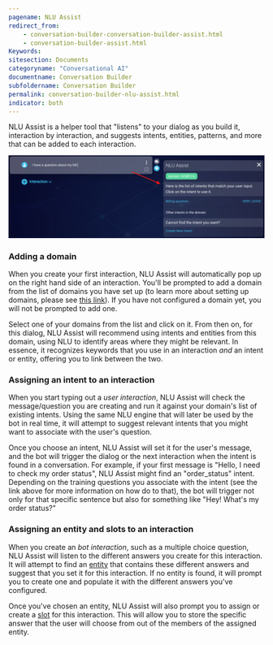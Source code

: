 ```yaml
---
pagename: NLU Assist
redirect_from:
    - conversation-builder-conversation-builder-assist.html
    - conversation-builder-assist.html
Keywords:
sitesection: Documents
categoryname: "Conversational AI"
documentname: Conversation Builder
subfoldername: Conversation Builder
permalink: conversation-builder-nlu-assist.html
indicator: both
---
```


NLU Assist is a helper tool that "listens" to your dialog as you build it, interaction by interaction, and suggests intents, entities, patterns, and more that can be added to each interaction.

<img alt="test" class="fancyimage" style="width:800px" src="img/ConvoBuilder/assist_suggestion.png">

### Adding a domain

When you create your first interaction, NLU Assist will automatically pop up on the right hand side of an interaction. You'll be prompted to add a domain from the list of domains you have set up (to learn more about setting up domains, please see [this link](conversation-builder-intent-builder-overview.html)). If you have not configured a domain yet, you will not be prompted to add one.

Select one of your domains from the list and click on it. From then on, for this dialog, NLU Assist will recommend using intents and entities from this domain, using NLU to identify areas where they might be relevant. In essence, it recognizes keywords that you use in an interaction *and* an intent or entity, offering you to link between the two.

### Assigning an intent to an interaction

When you start typing out a *user interaction*, NLU Assist will check the message/question you are creating and run it against your domain's list of existing intents. Using the same NLU engine that will later be used by the bot in real time, it will attempt to suggest relevant intents that you might want to associate with the user's question.

Once you choose an intent, NLU Assist will set it for the user's message, and the bot will trigger the dialog or the next interaction when the intent is found in a conversation. For example, if your first message is "Hello, I need to check my order status", NLU Assist might find an "order_status" intent. Depending on the training questions you associate with the intent (see the link above for more information on how do to that), the bot will trigger not only for that specific sentence but also for something like "Hey! What's my order status?"

### Assigning an entity and slots to an interaction

When you create an *bot interaction*, such as a multiple choice question, NLU Assist will listen to the different answers you create for this interaction. It will attempt to find an [entity](conversation-builder-intent-builder-entities.html) that contains these different answers and suggest that you set it for this interaction. If no entity is found, it will prompt you to create one and populate it with the different answers you've configured.

Once you've chosen an entity, NLU Assist will also prompt you to assign or create a [slot](conversation-builder-conversation-builder-variables-slots.html#slots) for this interaction. This will allow you to store the specific answer that the user will choose from out of the members of the assigned entity.
